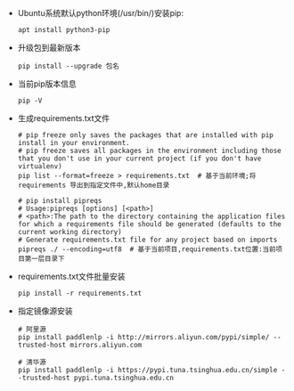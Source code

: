 * Ubuntu系统默认python环境(/usr/bin/)安装pip:
    ```shell
    apt install python3-pip
    ```

* 升级包到最新版本
    ```shell
    pip install --upgrade 包名
    ```

* 当前pip版本信息
    ```shell
    pip -V
    ```

* 生成requirements.txt文件
    ```shell
    # pip freeze only saves the packages that are installed with pip install in your environment.
    # pip freeze saves all packages in the environment including those that you don't use in your current project (if you don't have virtualenv)
    pip list --format=freeze > requirements.txt  # 基于当前环境;将requirements 导出到指定文件中,默认home目录
    
    # pip install pipreqs
    # Usage:pipreqs [options] [<path>]
    # <path>:The path to the directory containing the application files for which a requirements file should be generated (defaults to the current working directory)
    # Generate requirements.txt file for any project based on imports
    pipreqs ./ --encoding=utf8  # 基于当前项目,requirements.txt位置:当前项目第一层目录下
    ```

* requirements.txt文件批量安装
    ```shell
    pip install -r requirements.txt
    ``` 

* 指定镜像源安装
    ```shell
    # 阿里源
    pip install paddlenlp -i http://mirrors.aliyun.com/pypi/simple/ --trusted-host mirrors.aliyun.com
    
    # 清华源
    pip install paddlenlp -i https://pypi.tuna.tsinghua.edu.cn/simple --trusted-host pypi.tuna.tsinghua.edu.cn
    ```